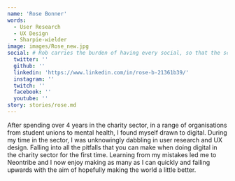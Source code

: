 ```yaml
---
name: 'Rose Bonner'
words:
  - User Research
  - UX Design
  - Sharpie-wielder
image: images/Rose_new.jpg
social: # Rob carries the burden of having every social, so that the schema is correctly generated
  twitter: ''
  github: ''
  linkedin: 'https://www.linkedin.com/in/rose-b-21361b39/'
  instagram: ''
  twitch: ''
  facebook: ''
  youtube: ''
story: stories/rose.md
---
```


After spending over 4 years in the charity sector, in a range of organisations from student unions to mental health, I found myself drawn to digital. During my time in the sector, I was unknowingly dabbling in user research and UX design. Falling into all the pitfalls that you can make when doing digital in the charity sector for the first time. Learning from my mistakes led me to Neontribe and I now enjoy making as many as I can quickly and failing upwards with the aim of hopefully making the world a little better.
